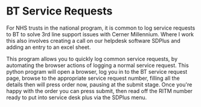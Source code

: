 # BT Service Requests
For NHS trusts in the national program, it is common to log service requests to BT to solve 3rd line support issues with Cerner Millennium. Where I work this also involves creating a call on our helpdesk software SDPlus and adding an entry to an excel sheet.

This program allows you to quickly log common service requests, by automating the browser actions of logging a normal service request.
This python program will open a browser, log you in to the BT service request page, browse to the appropriate service request number, filling all the details then will press order now, pausing at the submit stage.
Once you're happy with the order you can press submit, then read off the RITM number ready to put into service desk plus via the SDPlus menu.